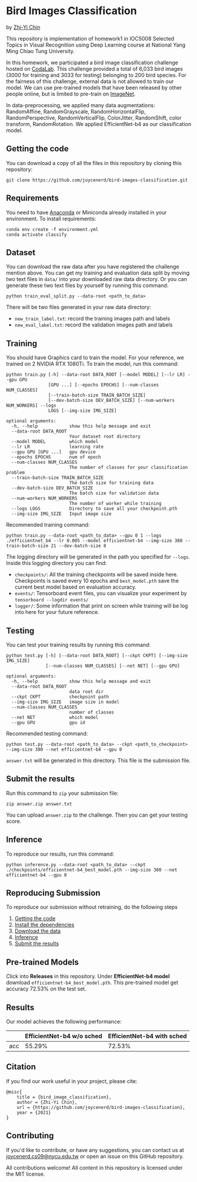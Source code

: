 # Bird Images Classification

by [Zhi-Yi Chin](https://joycenerd.github.io/)

This repository is implementation of homework1 in IOC5008 Selected Topics in Visual Recognition using Deep Learning course at National Yang Ming Chiao Tung University.

In this homework, we participated a bird image classification challenge hosted on [CodaLab](https://competitions.codalab.org/competitions/35668?secret_key=09789b13-35ec-4928-ac0f-6c86631dda07). This challenge provided a total of 6,033 bird images (3000 for training and 3033 for testing) belonging to 200 bird species. For the fairness of this challenge, external data is not allowed to train our model. We can use pre-trained models that have been released by other people online, but is limited to pre-train on [ImageNet](https://www.image-net.org/).

In data-preprocessing, we applied many data augmentations: RandomAffine, RandomGrayscale, RandomHorizontalFlip, RandomPerspective, RandomVerticalFlip, ColorJitter, RandomShift, color transform, RandomRotation. We applied EfficientNet-b4 as our classification model.

## Getting the code

You can download a copy of all the files in this repository by cloning this repository:

```
git clone https://github.com/joycenerd/bird-images-classification.git
```

## Requirements

You need to have [Anaconda](https://www.anaconda.com/) or Miniconda already installed in your environment. To install requirements:
```
conda env create -f environment.yml
conda activate classify
```

## Dataset

You can download the raw data after you have registered the challenge mention above. You can get my training and evaluation data split by moving two text files in `data/` into your downloaded raw data directory. Or you can generate these two text files by yourself by running this command:
```
python train_eval_split.py --data-root <path_to_data>
```
There will be two files generated in your raw data directory:
* `new_train_label.txt`: record the training images path and labels
* `new_eval_label.txt`: record the validation images path and labels

## Training

You should have Graphics card to train the model. For your reference, we trained on 2 NVIDIA RTX 1080Ti. To train the model, run this command:
```
python train.py [-h] --data-root DATA_ROOT [--model MODEL] [--lr LR] --gpu GPU
                [GPU ...] [--epochs EPOCHS] [--num-classes NUM_CLASSES]
                [--train-batch-size TRAIN_BATCH_SIZE]
                [--dev-batch-size DEV_BATCH_SIZE] [--num-workers NUM_WORKERS] --logs
                LOGS [--img-size IMG_SIZE]

optional arguments:
  -h, --help            show this help message and exit
  --data-root DATA_ROOT
                        Your dataset root directory
  --model MODEL         which model
  --lr LR               learning rate
  --gpu GPU [GPU ...]   gpu device
  --epochs EPOCHS       num of epoch
  --num-classes NUM_CLASSES
                        The number of classes for your classification problem
  --train-batch-size TRAIN_BATCH_SIZE
                        The batch size for training data
  --dev-batch-size DEV_BATCH_SIZE
                        The batch size for validation data
  --num-workers NUM_WORKERS
                        The number of worker while training
  --logs LOGS           Directory to save all your checkpoint.pth
  --img-size IMG_SIZE   Input image size
```

Recommended training command:

```
python train.py --data-root <path_to_data> --gpu 0 1 --logs ./efficientnet_b4 --lr 0.005 --model efficientnet-b4 --img-size 380 --train-batch-size 21 --dev-batch-size 8
```

The logging directory will be generated in the path you specified for `--logs`. Inside this logging directory you can find:
* `checkpoints/`: All the training checkpoints will be saved inside here. Checkpoints is saved every 10 epochs and `best_model.pth` save the current best model based on evaluation accuracy.
* `events/`: Tensorboard event files, you can visualize your experiment by `tensorboard --logdir events/`
* `logger/`: Some information that print on screen while training will be log into here for your future reference.

## Testing
You can test your training results by running this command:
```
python test.py [-h] [--data-root DATA_ROOT] [--ckpt CKPT] [--img-size IMG_SIZE]
               [--num-classes NUM_CLASSES] [--net NET] [--gpu GPU]

optional arguments:
  -h, --help            show this help message and exit
  --data-root DATA_ROOT
                        data root dir
  --ckpt CKPT           checkpoint path
  --img-size IMG_SIZE   image size in model
  --num-classes NUM_CLASSES
                        number of classes
  --net NET             which model
  --gpu GPU             gpu id
```

Recommended testing command:
```
python test.py --data-root <path_to_data> --ckpt <path_to_checkpoint> --img-size 380 --net efficientnet-b4 --gpu 0
```

`answer.txt` will be generated in this directory. This file is the submission file.

## Submit the results
Run this command to `zip` your submission file:
```
zip answer.zip answer.txt
```
You can upload `answer.zip` to the challenge. Then you can get your testing score.

## Inference
To reproduce our results, run this command:
```
python inference.py --data-root <path_to_data> --ckpt ./checkpoints/efficientnet-b4_best_model.pth --img-size 380 --net efficientnet-b4 --gpu 0
```

## Reproducing Submission

To reproduce our submission without retraining, do the following steps

1. [Getting the code](#getting-the-code)
2. [Install the dependencies](#requirements)
2. [Download the data](#dataset)
3. [Inference](#inference)
4. [Submit the results](#submit-the-results)

## Pre-trained Models

Click into **Releases** in this repository. Under **EfficientNet-b4 model** download `efficientnet-b4_best_model.pth`. This pre-trained model get accuracy 72.53% on the test set.

## Results

Our model achieves the following performance:

|     | EfficientNet-b4 w/o sched | EfficientNet-b4 with sched |
|-----|---------------------------|----------------------------|
| acc | 55.29%                    | 72.53%                     |

## Citation
If you find our work useful in your project, please cite:

```
@misc{
    title = {bird_image_classification},
    author = {Zhi-Yi Chin},
    url = {https://github.com/joycenerd/bird-images-classification},
    year = {2021}
}
```

## Contributing

If you'd like to contribute, or have any suggestions, you can contact us at [joycenerd.cs09@nycu.edu.tw](mailto:joycenerd.cs09@nycu.edu.tw) or open an issue on this GitHub repository.

All contributions welcome! All content in this repository is licensed under the MIT license.
